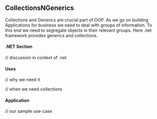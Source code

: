 ## CollectionsNGenerics

Collections and Generics are crucial part of OOP. As we go on building Applications for business we need to deal with groups of information. To this end we need to segregate objects in their relevant groups. Here .net framework provides generics and collections. 

#### .NET Section
// discussion in context of .net


#### Uses
// why we need it

// when we need collections

#### Application
// our sample use-case
